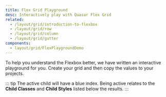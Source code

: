 ```yaml
---
title: Flex Grid Playground
desc: Interactively play with Quasar Flex Grid
related:
  - /layout/grid/introduction-to-flexbox
  - /layout/grid/row
  - /layout/grid/column
  - /layout/grid/gutter
components:
  - layout/grid/FlexPlaygroundDemo
---
```


To help you understand the Flexbox better, we have written an interactive playground for you. Create your grid and then copy the values to your projects.

::: tip
The active child will have a blue index. Being active relates to the **Child Classes** and **Child Styles** listed below the results.
:::

<flex-playground-demo class="q-mt-md scroll" id="flex-playground" />
